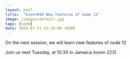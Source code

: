 ```yaml
---
layout: post
title:  "Event#49 New features of node 12"
image: /images/default.jpg
tags: [node]
date: 2019-07-11 15:14:00 +0200
---
```


On the next session, we will learn new features of node 12[]()

Join us next Tuesday, at 10:30 in Jamaica (room 223)